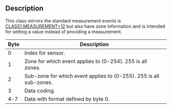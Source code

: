 ## Description

This class mirrors the standard measurement events is [CLASS1.MEASUREMENT=12](./class1.measurementx2.md) but also have zone information and is intended for setting a value instead of providing a measurement.

 | Byte | Description                                                        |
 | ---- | -----------                                                        |
 | 0    | Index for sensor.                                                  |
 | 1    | Zone for which event applies to (0-254). 255 is all zones.         |
 | 2    | Sub-zone for which event applies to (0-255). 255 is all sub-zones. |
 | 3    | Data coding.                                                       |
 | 4-7  | Data with format defined by byte 0.                                |

